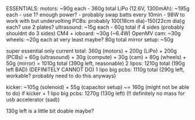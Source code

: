 ESSENTIALS:
motors: ~90g each - 360g total
LiPo (12.6V, 1300mAh): ~195g each - use 1? enough power? - probably swap batts every 10min - 98W to work with but undervolting
PCBs: probably 100(18cm dia)-150(22cm dia)g each? use 2 plates?
ultrasound: ~15g each - 60g total if 4 sides (probably shouldnt do 3 sides)
CM4 + ioboard: ~30g (~6.4W)
OpenMV cam: ~30g
wheels: ~20g each at very least maybe? 80g total
mirror setup: ~50g

super essential only current total:
360g (motors) + 200g (LiPo) + 200g (PCBs) + 60g (ultrasound) + 30g (compute) + 30g (cam) + 80g (wheels) + 50g (mirror)
= 1010g total (390g left, reasonable)
2 lipos: 1210g total (190g left BAD) (DEFINITELY CANNOT DO)
1 lipo big pcbs: 1110g total (290g left, workable? probably need to do this anyways)

kicker: ~105g (solenoid) + 55g (capacitor setup) ~= 160g (might not be able to do)
if kicker + 1 lipo big pcbs: 1270g (130g left) (!! definitely no mass for usb accelerator (sad))

130g left is a little bit doable maybe?